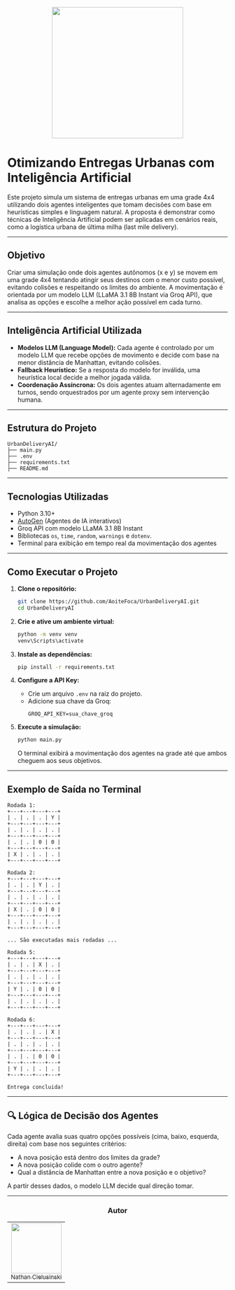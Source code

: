 <p align="center">
    <img loading="lazy" src="https://files.engaged.com.br/5db0810e95b4f900077e887e/account/5db0810e95b4f900077e887e/xMCS8NFKTMqwhefy8WLd_catolica-horizontal.png" width="300">
</p>

# Otimizando Entregas Urbanas com Inteligência Artificial

Este projeto simula um sistema de entregas urbanas em uma grade 4x4 utilizando dois agentes inteligentes que tomam decisões com base em heurísticas simples e linguagem natural. A proposta é demonstrar como técnicas de Inteligência Artificial podem ser aplicadas em cenários reais, como a logística urbana de última milha (last mile delivery).

---

## Objetivo

Criar uma simulação onde dois agentes autônomos (x e y) se movem em uma grade 4x4 tentando atingir seus destinos com o menor custo possível, evitando colisões e respeitando os limites do ambiente. A movimentação é orientada por um modelo LLM (LLaMA 3.1 8B Instant via Groq API), que analisa as opções e escolhe a melhor ação possível em cada turno.

---

## Inteligência Artificial Utilizada

- **Modelos LLM (Language Model):** Cada agente é controlado por um modelo LLM que recebe opções de movimento e decide com base na menor distância de Manhattan, evitando colisões.
- **Fallback Heurístico:** Se a resposta do modelo for inválida, uma heurística local decide a melhor jogada válida.
- **Coordenação Assíncrona:** Os dois agentes atuam alternadamente em turnos, sendo orquestrados por um agente proxy sem intervenção humana.

---

## Estrutura do Projeto

```plaintext
UrbanDeliveryAI/
├── main.py
├── .env
├── requirements.txt
├── README.md
```

---

## Tecnologias Utilizadas

- Python 3.10+
- [AutoGen](https://github.com/microsoft/autogen) (Agentes de IA interativos)
- Groq API com modelo LLaMA 3.1 8B Instant
- Bibliotecas `os`, `time`, `random`, `warnings` e `dotenv`.
- Terminal para exibição em tempo real da movimentação dos agentes

---

## Como Executar o Projeto

1. **Clone o repositório:**
   ```bash
   git clone https://github.com/AoiteFoca/UrbanDeliveryAI.git
   cd UrbanDeliveryAI
   ```

2. **Crie e ative um ambiente virtual:**
   ```bash
   python -m venv venv
   venv\Scripts\activate
   ```

3. **Instale as dependências:**
   ```bash
   pip install -r requirements.txt
   ```

4. **Configure a API Key:**
   - Crie um arquivo `.env` na raiz do projeto.
   - Adicione sua chave da Groq:
     ```
     GROQ_API_KEY=sua_chave_groq
     ```

5. **Execute a simulação:**
   ```bash
   python main.py
   ```

   O terminal exibirá a movimentação dos agentes na grade até que ambos cheguem aos seus objetivos.

---

## Exemplo de Saída no Terminal

```
Rodada 1:
+---+---+---+---+
| . | . | . | Y |
+---+---+---+---+
| . | . | . | . |
+---+---+---+---+
| . | . | 0 | 0 |
+---+---+---+---+
| X | . | . | . |
+---+---+---+---+

Rodada 2:
+---+---+---+---+
| . | . | Y | . |
+---+---+---+---+
| . | . | . | . |
+---+---+---+---+
| X | . | 0 | 0 |
+---+---+---+---+
| . | . | . | . |
+---+---+---+---+

... São executadas mais rodadas ...

Rodada 5:
+---+---+---+---+
| . | . | X | . |
+---+---+---+---+
| . | . | . | . |
+---+---+---+---+
| Y | . | 0 | 0 |
+---+---+---+---+
| . | . | . | . |
+---+---+---+---+

Rodada 6:
+---+---+---+---+
| . | . | . | X |
+---+---+---+---+
| . | . | . | . |
+---+---+---+---+
| . | . | 0 | 0 |
+---+---+---+---+
| Y | . | . | . |
+---+---+---+---+

Entrega concluida!
```

---

## 🔍 Lógica de Decisão dos Agentes

Cada agente avalia suas quatro opções possíveis (cima, baixo, esquerda, direita) com base nos seguintes critérios:

- A nova posição está dentro dos limites da grade?
- A nova posição colide com o outro agente?
- Qual a distância de Manhattan entre a nova posição e o objetivo?

A partir desses dados, o modelo LLM decide qual direção tomar.

---

<div align="center">
<h3 align="center">Autor</h3>
<table>
  <tr>
    <td align="center"><a href="https://github.com/AoiteFoca"><img loading="lazy" src="https://avatars.githubusercontent.com/u/141975272?v=4" width="115"><br><sub>Nathan Cielusinski</sub></a></td>
  </tr>
</table>
